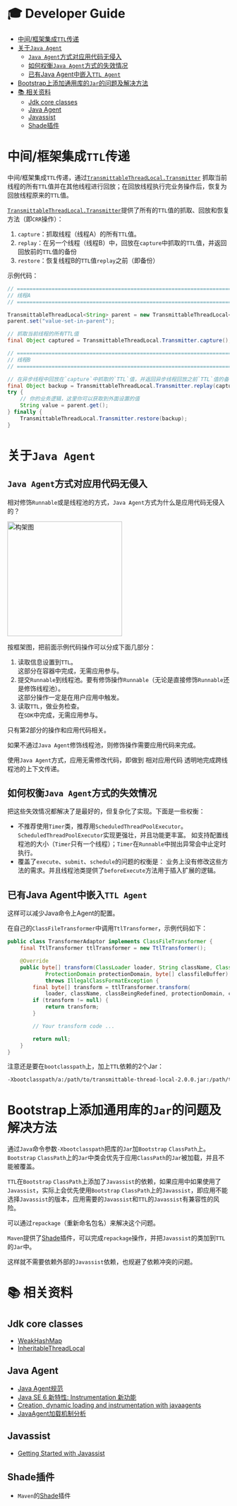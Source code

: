 # :mortar_board: Developer Guide

<!-- START doctoc generated TOC please keep comment here to allow auto update -->
<!-- DON'T EDIT THIS SECTION, INSTEAD RE-RUN doctoc TO UPDATE -->


- [中间/框架集成`TTL`传递](#%E4%B8%AD%E9%97%B4%E6%A1%86%E6%9E%B6%E9%9B%86%E6%88%90ttl%E4%BC%A0%E9%80%92)
- [关于`Java Agent`](#%E5%85%B3%E4%BA%8Ejava-agent)
    - [`Java Agent`方式对应用代码无侵入](#java-agent%E6%96%B9%E5%BC%8F%E5%AF%B9%E5%BA%94%E7%94%A8%E4%BB%A3%E7%A0%81%E6%97%A0%E4%BE%B5%E5%85%A5)
    - [如何权衡`Java Agent`方式的失效情况](#%E5%A6%82%E4%BD%95%E6%9D%83%E8%A1%A1java-agent%E6%96%B9%E5%BC%8F%E7%9A%84%E5%A4%B1%E6%95%88%E6%83%85%E5%86%B5)
    - [已有Java Agent中嵌入`TTL Agent`](#%E5%B7%B2%E6%9C%89java-agent%E4%B8%AD%E5%B5%8C%E5%85%A5ttl-agent)
- [Bootstrap上添加通用库的`Jar`的问题及解决方法](#bootstrap%E4%B8%8A%E6%B7%BB%E5%8A%A0%E9%80%9A%E7%94%A8%E5%BA%93%E7%9A%84jar%E7%9A%84%E9%97%AE%E9%A2%98%E5%8F%8A%E8%A7%A3%E5%86%B3%E6%96%B9%E6%B3%95)
- [:books: 相关资料](#books-%E7%9B%B8%E5%85%B3%E8%B5%84%E6%96%99)
    - [Jdk core classes](#jdk-core-classes)
    - [Java Agent](#java-agent)
    - [Javassist](#javassist)
    - [Shade插件](#shade%E6%8F%92%E4%BB%B6)

<!-- END doctoc generated TOC please keep comment here to allow auto update -->

# 中间/框架集成`TTL`传递

中间/框架集成`TTL`传递，通过[`TransmittableThreadLocal.Transmitter`](../main/java/com/alibaba/ttl/TransmittableThreadLocal.java#L201)
抓取当前线程的所有`TTL`值并在其他线程进行回放；在回放线程执行完业务操作后，恢复为回放线程原来的`TTL`值。

[`TransmittableThreadLocal.Transmitter`](../main/java/com/alibaba/ttl/TransmittableThreadLocal.java#L201)提供了所有的`TTL`值的抓取、回放和恢复方法（即`CRR`操作）：

1. `capture`：抓取线程（线程A）的所有`TTL`值。
2. `replay`：在另一个线程（线程B）中，回放在`capture`中抓取的`TTL`值，并返回 回放前的`TTL`值的备份
3. `restore`：恢复线程B的`TTL`值`replay`之前（即备份）

示例代码：

```java
// ===========================================================================
// 线程A
// ===========================================================================

TransmittableThreadLocal<String> parent = new TransmittableThreadLocal<String>();
parent.set("value-set-in-parent");

// 抓取当前线程的所有TTL值
final Object captured = TransmittableThreadLocal.Transmitter.capture();

// ===========================================================================
// 线程B
// ===========================================================================

// 在异步线程中回放在`capture`中抓取的`TTL`值，并返回异步线程回放之前`TTL`值的备份
final Object backup = TransmittableThreadLocal.Transmitter.replay(captured);
try {
    // 你的业务逻辑，这里你可以获取到外面设置的值
    String value = parent.get();
} finally {
    TransmittableThreadLocal.Transmitter.restore(backup);
}
```

# 关于`Java Agent`

## `Java Agent`方式对应用代码无侵入

相对修饰`Runnable`或是线程池的方式，`Java Agent`方式为什么是应用代码无侵入的？

<img src="scenario-framework-sdk-arch.png" alt="构架图" width="260" />

按框架图，把前面示例代码操作可以分成下面几部分：

1. 读取信息设置到`TTL`。    
这部分在容器中完成，无需应用参与。
2. 提交`Runnable`到线程池。要有修饰操作`Runnable`（无论是直接修饰`Runnable`还是修饰线程池）。    
这部分操作一定是在用户应用中触发。
3. 读取`TTL`，做业务检查。    
在`SDK`中完成，无需应用参与。

只有第2部分的操作和应用代码相关。

如果不通过`Java Agent`修饰线程池，则修饰操作需要应用代码来完成。

使用`Java Agent`方式，应用无需修改代码，即做到 相对应用代码 透明地完成跨线程池的上下文传递。

## 如何权衡`Java Agent`方式的失效情况

把这些失效情况都解决了是最好的，但复杂化了实现。下面是一些权衡：

- 不推荐使用`Timer`类，推荐用`ScheduledThreadPoolExecutor`。
`ScheduledThreadPoolExecutor`实现更强壮，并且功能更丰富。
如支持配置线程池的大小（`Timer`只有一个线程）；`Timer`在`Runnable`中抛出异常会中止定时执行。
- 覆盖了`execute`、`submit`、`schedule`的问题的权衡是：
业务上没有修改这些方法的需求。并且线程池类提供了`beforeExecute`方法用于插入扩展的逻辑。

## 已有Java Agent中嵌入`TTL Agent`

这样可以减少Java命令上Agent的配置。

在自己的`ClassFileTransformer`中调用`TtlTransformer`，示例代码如下：

```java
public class TransformerAdaptor implements ClassFileTransformer {
    final TtlTransformer ttlTransformer = new TtlTransformer();

    @Override
    public byte[] transform(ClassLoader loader, String className, Class<?> classBeingRedefined,
            ProtectionDomain protectionDomain, byte[] classfileBuffer)
            throws IllegalClassFormatException {
        final byte[] transform = ttlTransformer.transform(
            loader, className, classBeingRedefined, protectionDomain, classfileBuffer);
        if (transform != null) {
            return transform;
        }

        // Your transform code ...

        return null;
    }
}
```

注意还是要在`bootclasspath`上，加上`TTL`依赖的2个Jar：

```bash
-Xbootclasspath/a:/path/to/transmittable-thread-local-2.0.0.jar:/path/to/your/agent/jar/files
```

# Bootstrap上添加通用库的`Jar`的问题及解决方法

通过`Java`命令参数`-Xbootclasspath`把库的`Jar`加`Bootstrap` `ClassPath`上。`Bootstrap` `ClassPath`上的`Jar`中类会优先于应用`ClassPath`的`Jar`被加载，并且不能被覆盖。

`TTL`在`Bootstrap` `ClassPath`上添加了`Javassist`的依赖，如果应用中如果使用了`Javassist`，实际上会优先使用`Bootstrap` `ClassPath`上的`Javassist`，即应用不能选择`Javassist`的版本，应用需要的`Javassist`和`TTL`的`Javassist`有兼容性的风险。

可以通过`repackage`（重新命名包名）来解决这个问题。

`Maven`提供了[Shade](http://maven.apache.org/plugins/maven-shade-plugin/)插件，可以完成`repackage`操作，并把`Javassist`的类加到`TTL`的`Jar`中。

这样就不需要依赖外部的`Javassist`依赖，也规避了依赖冲突的问题。

# :books: 相关资料

## Jdk core classes

* [WeakHashMap](https://docs.oracle.com/javase/8/docs/api/java/util/WeakHashMap.html)
* [InheritableThreadLocal](https://docs.oracle.com/javase/8/docs/api/java/lang/InheritableThreadLocal.html)

## Java Agent

* [Java Agent规范](https://docs.oracle.com/javase/8/docs/api/java/lang/instrument/package-summary.html)
* [Java SE 6 新特性: Instrumentation 新功能](http://www.ibm.com/developerworks/cn/java/j-lo-jse61/)
* [Creation, dynamic loading and instrumentation with javaagents](http://dhruba.name/2010/02/07/creation-dynamic-loading-and-instrumentation-with-javaagents/)
* [JavaAgent加载机制分析](http://alipaymiddleware.com/jvm/javaagent%E5%8A%A0%E8%BD%BD%E6%9C%BA%E5%88%B6%E5%88%86%E6%9E%90/)

## Javassist

* [Getting Started with Javassist](http://www.csg.ci.i.u-tokyo.ac.jp/~chiba/javassist/tutorial/tutorial.html)

## Shade插件

* `Maven`的[Shade](http://maven.apache.org/plugins/maven-shade-plugin/)插件

